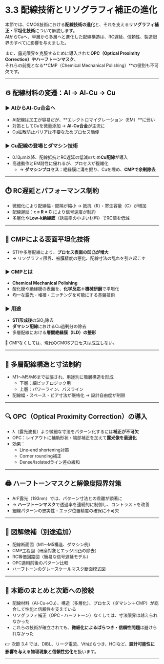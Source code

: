 # 3.3 配線技術とリソグラフィ補正の進化

本節では、CMOS技術における**配線技術の進化**と、それを支える**リソグラフィ補正・平坦化技術**について解説します。  
AlからCuへ、単層から多層へと進化した配線構造は、RC遅延、信頼性、製造限界のすべてに影響を与えました。

また、露光限界を克服するために導入された**OPC（Optical Proximity Correction）**や**ハーフトーンマスク**、  
それらの前提となる**CMP（Chemical Mechanical Polishing）**の役割も不可欠です。

---

## ⚙️ 配線材料の変遷：Al → Al-Cu → Cu

### ▶ AlからAl-Cu合金へ
- Al配線は加工が容易だが、**エレクトロマイグレーション（EM）**に弱い
- 対策としてCuを微量添加 → **Al-Cu合金**が主流に
- Cu拡散防止バリアは不要なためプロセス簡便

### ▶ Cu配線の登場とダマシン技術
- 0.13µm以降、配線抵抗とRC遅延の低減のため**Cu配線**が導入
- 高速動作とEM耐性に優れるが、プロセスが複雑化
  - → **ダマシンプロセス**：絶縁膜に溝を掘り、Cuを埋め、**CMPで余剰除去**

---

## ⏱️ RC遅延とパフォーマンス制約

- 微細化により配線幅・間隔が縮小 → 抵抗（R）・寄生容量（C）が増加
- 配線遅延：**τ = R × C** により信号速度が制約
- 多層化や**Low-k絶縁膜**（誘電率の小さい材料）でRC値を低減

---

## 🧼 CMPによる表面平坦化技術

- STIや多層配線により、**プロセス表面の凹凸が増大**
- → リソグラフィ限界、被膜精度の悪化、配線寸法の乱れを引き起こす

### ▶ CMPとは
- **Chemical Mechanical Polishing**
- 酸化膜や絶縁膜の表面を、**化学反応＋機械研磨**で平坦化
- 均一な露光・堆積・エッチングを可能にする基盤技術

### ▶ 用途
- **STI形成後**のSiO₂除去
- **ダマシン配線**におけるCu過剰分の除去
- 多層配線における**層間絶縁膜（ILD）の整形**

📌 CMPなくしては、現代のCMOSプロセスは成立しない。

---

## 🧩 多層配線構造と寸法制約

- M1〜M5/M6まで拡張され、用途別に階層構造を形成
  - 下層：細ピッチロジック用
  - 上層：パワーライン、バスライン
- 配線幅・スペース・ビア寸法が厳格化 → 設計自由度が制限

---

## 🔍 OPC（Optical Proximity Correction）の導入

- λ（露光波長）より微細な寸法をパターン化するには**補正が不可欠**
- OPC：レイアウトに補助形状・端部補正を加えて**露光像を最適化**
- 効果：
  - Line-end shortening対策
  - Corner rounding補正
  - Dense/Isolatedライン差の緩和

---

## 🖨️ ハーフトーンマスクと解像度限界対策

- ArF露光（193nm）では、パターン寸法との乖離が顕著に
- → **ハーフトーンマスク**で透過率を連続的に制御し、コントラストを改善
- 細線パターンの忠実性・エッジ位置精度の確保に不可欠

---

## 🧠 図解候補（別途追加）

- 配線断面図（M1〜M5構造、ダマシン例）
- CMP工程図（研磨対象とエッジ凹凸の除去）
- RC等価回路図（簡易な信号遅延モデル）
- OPC適用前後のパターン比較
- ハーフトーンのグレースケールマスク断面模式図

---

## 🧭 本節のまとめと次節への接続

- 配線材料（Al-Cu→Cu）、構造（多層化）、プロセス（ダマシン＋CMP）が総合して性能と信頼性を支えている
- リソグラフィ補正（OPC・ハーフトーン）なくしては、寸法限界は越えられなかった
- これらの技術が確立されても、**微細化によるばらつき・信頼性問題**は避けられなかった

👉 次節 3.4 では、DIBL、リーク電流、Vthばらつき、HCIなど、**設計可能性に影響を与える物理現象と信頼性劣化**を扱います。

---
